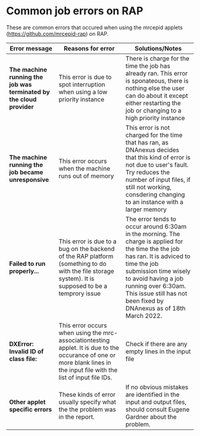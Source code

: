 # Common job errors on RAP 

These are common errors that occured when using the mrcepid applets (https://github.com/mrcepid-rap) on RAP.   

| Error message | Reasons for error | Solutions/Notes |
| ---| --- | --- |
| **The machine running the job was terminated by the cloud provider** |  This error is due to spot interruption when using a low priority instance | There is charge for the time the job has already ran. This error is sponateous, there is nothing else the user can do about it except either restarting the job or changing to a high priority instance |
| **The machine running the job became unresponsive**   | This error occurs when the machine runs out of memory   | This error is not charged for the time that has ran, as DNAnexus decides that this kind of error is not due to user's fault. Try reduces the number of input files, if still not working, consdering changing to an instance with a larger memory |
| **Failed to run properly...** | This error is due to a bug on the backend of the RAP platform (something to do with the file storage system). It is supposed to be a temprory issue | The error tends to occur around 6:30am in the morning. The charge is applied for the time the the job has ran. It is adviced to time the job submission time wisely to avoid having a job running over 6:30am. This issue still has not been fixed by DNAnexus as of 18th March 2022. |
| **DXError: Invalid ID of class file:** | This error occurs when using the mrc-associationtesting applet. It is due to the occurance of one or more blank lines in the input file with the list of input file IDs. | Check if there are any empty lines in the input file |
| **Other applet specific errors** | These kinds of error usually specify what the the problem was in the report. | If no obvious mistakes are identified in the input and output files, should consult Eugene Gardner about the problem. |
